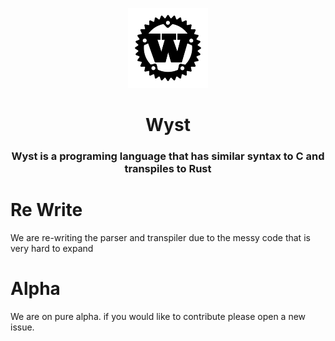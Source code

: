 <p align="center">
<img src="img/wyst-bg.jpg" style="height: 128px">
</p>

<h1 align="center">Wyst
</h1>

<h3 align="center">Wyst is a programing language that has similar syntax to C and transpiles to Rust</h3>

# Re Write
We are re-writing the parser and transpiler due to the messy code that is very hard to expand

# Alpha
We are on pure alpha. if you would like to contribute please open a new issue.
